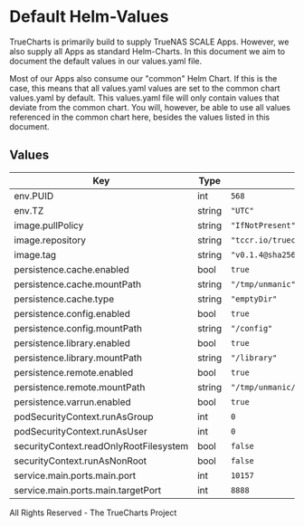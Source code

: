 # Default Helm-Values

TrueCharts is primarily build to supply TrueNAS SCALE Apps.
However, we also supply all Apps as standard Helm-Charts. In this document we aim to document the default values in our values.yaml file.

Most of our Apps also consume our "common" Helm Chart.
If this is the case, this means that all values.yaml values are set to the common chart values.yaml by default. This values.yaml file will only contain values that deviate from the common chart.
You will, however, be able to use all values referenced in the common chart here, besides the values listed in this document.

## Values

| Key | Type | Default | Description |
|-----|------|---------|-------------|
| env.PUID | int | `568` |  |
| env.TZ | string | `"UTC"` |  |
| image.pullPolicy | string | `"IfNotPresent"` |  |
| image.repository | string | `"tccr.io/truecharts/unmanic"` |  |
| image.tag | string | `"v0.1.4@sha256:572692adb8b8a04225e8225886ee3cc69087fa141abeb5c44cf793b139a90ddc"` |  |
| persistence.cache.enabled | bool | `true` |  |
| persistence.cache.mountPath | string | `"/tmp/unmanic"` |  |
| persistence.cache.type | string | `"emptyDir"` |  |
| persistence.config.enabled | bool | `true` |  |
| persistence.config.mountPath | string | `"/config"` |  |
| persistence.library.enabled | bool | `true` |  |
| persistence.library.mountPath | string | `"/library"` |  |
| persistence.remote.enabled | bool | `true` |  |
| persistence.remote.mountPath | string | `"/tmp/unmanic/remote_library"` |  |
| persistence.varrun.enabled | bool | `true` |  |
| podSecurityContext.runAsGroup | int | `0` |  |
| podSecurityContext.runAsUser | int | `0` |  |
| securityContext.readOnlyRootFilesystem | bool | `false` |  |
| securityContext.runAsNonRoot | bool | `false` |  |
| service.main.ports.main.port | int | `10157` |  |
| service.main.ports.main.targetPort | int | `8888` |  |

All Rights Reserved - The TrueCharts Project
